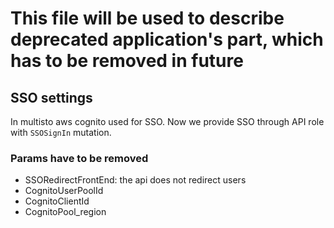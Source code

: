 # This file will be used to describe deprecated application's part,  which has to be removed in future



## SSO settings

In multisto aws cognito used for SSO. Now we provide SSO through API role with `SSOSignIn` mutation.

### Params have to be removed

- SSORedirectFrontEnd: the api does not redirect users
- CognitoUserPoolId 
- CognitoClientId
- CognitoPool_region
